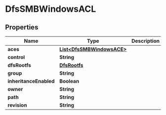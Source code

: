 # DfsSMBWindowsACL

## Properties
Name | Type | Description | Notes
------------ | ------------- | ------------- | -------------
**aces** | [**List&lt;DfsSMBWindowsACE&gt;**](DfsSMBWindowsACE.md) |  |  [optional]
**control** | **String** |  |  [optional]
**dfsRootfs** | [**DfsRootfs**](DfsRootfs.md) |  |  [optional]
**group** | **String** |  |  [optional]
**inheritanceEnabled** | **Boolean** |  |  [optional]
**owner** | **String** |  |  [optional]
**path** | **String** |  |  [optional]
**revision** | **String** |  |  [optional]
